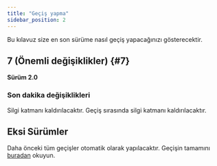 ```yaml
---
title: "Geçiş yapma"
sidebar_position: 2
---
```


Bu kılavuz size en son sürüme nasıl geçiş yapacağınızı gösterecektir.

## 7 (Önemli değişiklikler) {#7}

**Sürüm 2.0**

### Son dakika değişiklikleri

Silgi katmanı kaldırılacaktır. Geçiş sırasında silgi katmanı kaldırılacaktır.

## Eksi Sürümler

Daha önceki tüm geçişler otomatik olarak yapılacaktır. Geçişin tamamını [buradan](https://github.com/LinwoodDev/Butterfly/blob/95825da4ebbf9ded392c863da577666dbcdda45c/app/lib/models/converter.dart#L17) okuyun.
